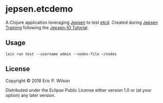 # jepsen.etcdemo

A Clojure application leveraging [Jepsen](http://jepsen.io) to test [etcd](https://coreos.com/etcd/). Created during [Jepsen Training](http://jepsen.io/services) following the [Jepsen-IO Tutorial](https://github.com/jepsen-io/jepsen/tree/master/doc/tutorial).

## Usage

```
lein run test --username admin --nodes-file ~/nodes
```

## License

Copyright © 2018 Eric P. Wilson

Distributed under the Eclipse Public License either version 1.0 or (at
your option) any later version.
